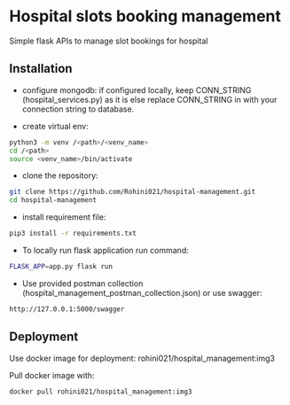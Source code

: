 # Hospital slots booking management

Simple flask APIs to manage slot bookings for hospital

## Installation
- configure mongodb: if configured locally, keep CONN_STRING (hospital_services.py) as it is else replace CONN_STRING in with your connection string to database.


- create virtual env:
```bash
python3 -m venv /<path>/<venv_name>
cd /<path>
source <venv_name>/bin/activate
```

- clone the repository:
```bash
git clone https://github.com/Rohini021/hospital-management.git
cd hospital-management
```
- install requirement file:
```bash
pip3 install -r requirements.txt
```
- To locally run flask application run command:
```bash
FLASK_APP=app.py flask run
```
- Use provided postman collection (hospital_management_postman_collection.json) or use swagger:
```bash
http://127.0.0.1:5000/swagger
```
## Deployment

Use docker image for deployment: rohini021/hospital_management:img3

Pull docker image with:
```bash
docker pull rohini021/hospital_management:img3
```
